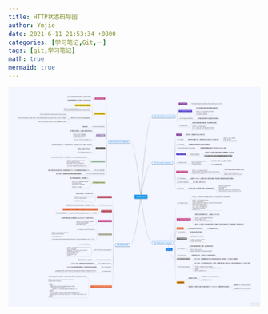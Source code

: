 ```yaml
---
title: HTTP状态码导图
author: Ymjie
date: 2021-6-11 21:53:34 +0800
categories: [学习笔记,Git,一]
tags: [git,学习笔记]
math: true
mermaid: true
---
```


![](/assets/img/HTTP-status.png)

